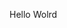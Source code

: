 Hello Wolrd























































































































































































































































































































































































































































































































































































































































































































































































































































































































































































































































































































































































































































































